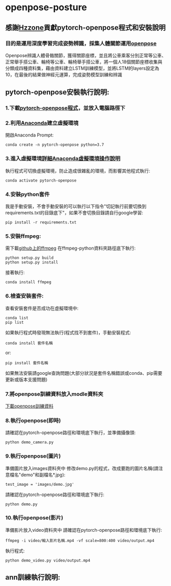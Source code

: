 # openpose-posture
## 感謝[Hzzone](https://github.com/Hzzone)貢獻pytorch-openpose程式和安裝說明
### 目的是運用深度學習完成姿勢辨識，採集人體關節運用[openpose](https://github.com/CMU-Perceptual-Computing-Lab/openpose)
Openpose辨識人體骨骼關節，獲得關節座標，並且將公車乘客分別正常等公車、正常舉手搭公車、輪椅等公車、輪椅舉手搭公車，將一個人18個關節座標收集與分類成四種資料集，藉由資料建立LSTM訓練模型，並將LSTM的layers設定為10，在最後的結果做神經元運算，完成姿勢模型訓練和辨識

## pytorch-openpose安裝執行說明:
### 1.下載[pytorch-openpose程式](https://github.com/Hzzone/pytorch-openpose)，並放入電腦路徑下
### 2.利用[Anaconda](https://www.anaconda.com/products/distribution)建立虛擬環境
開啟Anaconda Prompt:
  
    conda create -n pytorch-openpose python=3.7

### 3.進入虛擬環境[詳細Anaconda虛擬環境操作說明](https://medium.com/python4u/%E7%94%A8conda%E5%BB%BA%E7%AB%8B%E5%8F%8A%E7%AE%A1%E7%90%86python%E8%99%9B%E6%93%AC%E7%92%B0%E5%A2%83-b61fd2a76566)

執行程式可切換虛擬環境，防止造成很雜亂的環境，而影響其他程式執行:

  
    conda activate pytorch-openpose

### 4.安裝python套件
我是手動安裝，不會手動安裝的可以執行以下指令"切記執行前要切換到requirements.txt的目錄底下"，如果不會切換目錄請自行google學習:
 
    pip install -r requirements.txt

### 5.安裝ffmpeg:
需下載[github上的ffmpeg](https://github.com/kkroening/ffmpeg-python/tree/master/examples)
在ffmpeg-python資料夾路徑底下執行:

    python setup.py build
    python setup.py install

接著執行:

    conda install ffmpeg

### 6.檢查安裝套件:
查看安裝套件是否成功在虛擬環境中:

    conda list
    pip list
    
如果執行程式時發現無法執行(程式找不到套件)，手動安裝程式:

    conda install 套件名稱
    
or:

    pip install 套件名稱
    
如果無法安裝請google查詢問題(大部分狀況是套件名稱錯誤或conda、pip需要更新或版本支援問題)
### 7.將openpose訓練資料放入modle資料夾
[下載openpose訓練資料](https://drive.google.com/drive/folders/1JsvI4M4ZTg98fmnCZLFM-3TeovnCRElG)
### 8.執行openpose(即時)
請確認在pytorch-openpose路徑和環境底下執行，並準備攝像頭:

    python demo_camera.py

### 9.執行openpose(圖片)
準備圖片放入images資料夾中
修改demo.py的程式，改成要跑的圖片名稱(請注意檔名"demo"和副檔名*.jpg):

    test_image = 'images/demo.jpg'

請確認在pytorch-openpose路徑和環境底下執行:

    python demo.py

### 10.執行openpose(影片)
準備影片放入video資料夾中
請確認在pytorch-openpose路徑和環境底下執行:

    ffmpeg -i video/輸入影片名稱.mp4 -vf scale=800:400 video/output.mp4

執行程式:

    python demo_video.py video/output.mp4

## ann訓練執行說明:
